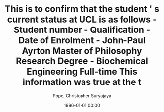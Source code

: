 ---
layout: post
title: This is to confirm that the student ' s current status at UCL is as follows  - Student number  - Qualification  - Date of Enrolment  - John-Paul Ayrton Master of Philosophy Research Degree  - Biochemical Engineering Full-time This information was true at the t

date: 1996-01-01 00:00
author: Pope, Christopher Suryajaya
year: 2021
---